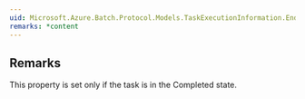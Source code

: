 ```yaml
---  
uid: Microsoft.Azure.Batch.Protocol.Models.TaskExecutionInformation.EndTime  
remarks: *content  
---  
```

  
## Remarks  
 This property is set only if the task is in the Completed state.